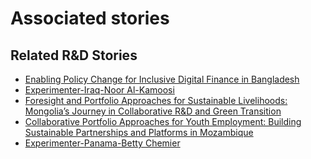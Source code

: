 # Associated stories

<!-- !!DO NOT REMOVE!! start autogenerated hyperlinks -->
## Related R&D Stories
- [Enabling Policy Change for Inclusive Digital Finance in Bangladesh](/stories/?doc=Explorers_BGD)
- [Experimenter-Iraq-Noor Al-Kamoosi](/stories/?doc=Experimenters_IRQ)
- [Foresight and Portfolio Approaches for Sustainable Livelihoods: Mongolia’s Journey in Collaborative R&D and Green Transition](/stories/?doc=Explorers_MNG)
- [Collaborative Portfolio Approaches for Youth Employment: Building Sustainable Partnerships and Platforms in Mozambique](/stories/?doc=Explorers_MOZ)
- [Experimenter-Panama-Betty Chemier](/stories/?doc=Experimenters_PAN)
<!-- !!DO NOT REMOVE!! end autogenerated hyperlinks -->